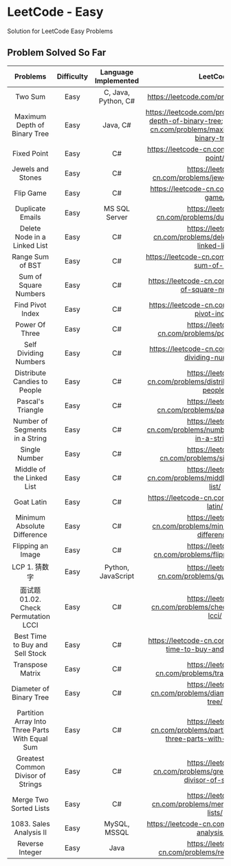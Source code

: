 # LeetCode - Easy

Solution for LeetCode Easy Problems

## Problem Solved So Far

|                    Problems                     | Difficulty | Language Implemented |                                                          LeetCode                                                          |
| :---------------------------------------------: | :--------: | :------------------: | :------------------------------------------------------------------------------------------------------------------------: |
|                     Two Sum                     |    Easy    | C, Java, Python, C#  |                                           https://leetcode.com/problems/two-sum/                                           |
|          Maximum Depth of Binary Tree           |    Easy    |       Java, C#       | https://leetcode.com/problems/maximum-depth-of-binary-tree; https://leetcode-cn.com/problems/maximum-depth-of-binary-tree/ |
|                   Fixed Point                   |    Easy    |          C#          |                                       https://leetcode-cn.com/problems/fixed-point/                                        |
|                Jewels and Stones                |    Easy    |          C#          |                                    https://leetcode-cn.com/problems/jewels-and-stones/                                     |
|                    Flip Game                    |    Easy    |          C#          |                                        https://leetcode-cn.com/problems/flip-game/                                         |
|                Duplicate Emails                 |    Easy    |    MS SQL Server     |                                     https://leetcode-cn.com/problems/duplicate-emails/                                     |
|          Delete Node in a Linked List           |    Easy    |          C#          |                               https://leetcode-cn.com/problems/delete-node-in-a-linked-list/                               |
|                Range Sum of BST                 |    Easy    |          C#          |                                     https://leetcode-cn.com/problems/range-sum-of-bst/                                     |
|              Sum of Square Numbers              |    Easy    |          C#          |                                  https://leetcode-cn.com/problems/sum-of-square-numbers/                                   |
|                Find Pivot Index                 |    Easy    |          C#          |                                     https://leetcode-cn.com/problems/find-pivot-index/                                     |
|                 Power Of Three                  |    Easy    |          C#          |                                      https://leetcode-cn.com/problems/power-of-three/                                      |
|              Self Dividing Numbers              |    Easy    |          C#          |                                  https://leetcode-cn.com/problems/self-dividing-numbers/                                   |
|          Distribute Candies to People           |    Easy    |          C#          |                               https://leetcode-cn.com/problems/distribute-candies-to-people/                               |
|                Pascal's Triangle                |    Easy    |          C#          |                                     https://leetcode-cn.com/problems/pascals-triangle/                                     |
|         Number of Segments in a String          |    Easy    |          C#          |                              https://leetcode-cn.com/problems/number-of-segments-in-a-string/                              |
|                  Single Number                  |    Easy    |          C#          |                                      https://leetcode-cn.com/problems/single-number/                                       |
|            Middle of the Linked List            |    Easy    |          C#          |                                https://leetcode-cn.com/problems/middle-of-the-linked-list/                                 |
|                   Goat Latin                    |    Easy    |          C#          |                                        https://leetcode-cn.com/problems/goat-latin/                                        |
|           Minimum Absolute Difference           |    Easy    |          C#          |                               https://leetcode-cn.com/problems/minimum-absolute-difference/                                |
|                Flipping an Image                |    Easy    |          C#          |                                    https://leetcode-cn.com/problems/flipping-an-image/                                     |
|                  LCP 1. 猜数字                  |    Easy    |  Python, JavaScript  |                                      https://leetcode-cn.com/problems/guess-numbers/                                       |
|      面试题 01.02. Check Permutation LCCI       |    Easy    |          C#          |                                  https://leetcode-cn.com/problems/check-permutation-lcci/                                  |
|         Best Time to Buy and Sell Stock         |    Easy    |          C#          |                             https://leetcode-cn.com/problems/best-time-to-buy-and-sell-stock/                              |
|                Transpose Matrix                 |    Easy    |          C#          |                                     https://leetcode-cn.com/problems/transpose-matrix/                                     |
|             Diameter of Binary Tree             |    Easy    |          C#          |                                 https://leetcode-cn.com/problems/diameter-of-binary-tree/                                  |
| Partition Array Into Three Parts With Equal Sum |    Easy    |          C#          |                     https://leetcode-cn.com/problems/partition-array-into-three-parts-with-equal-sum/                      |
|       Greatest Common Divisor of Strings        |    Easy    |          C#          |                            https://leetcode-cn.com/problems/greatest-common-divisor-of-strings/                            |
|             Merge Two Sorted Lists              |    Easy    |          C#          |                                  https://leetcode-cn.com/problems/merge-two-sorted-lists/                                  |
|             1083. Sales Analysis II             |    Easy    |     MySQL, MSSQL     |                                    https://leetcode-cn.com/problems/sales-analysis-ii/                                     |
|                 Reverse Integer                 |    Easy    |         Java         |                                     https://leetcode-cn.com/problems/reverse-integer/                                      |
